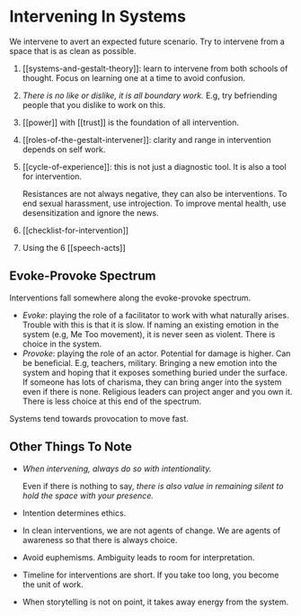 # Intervening In Systems

We intervene to avert an expected future scenario. Try to intervene from a space that is as clean as possible.

1. [[systems-and-gestalt-theory]]: learn to intervene from both schools of thought. Focus on learning one at a time to avoid confusion.
2. *There is no like or dislike, it is all boundary work.* E.g, try befriending people that you dislike to work on this.
3. [[power]] with [[trust]] is the foundation of all intervention.
4. [[roles-of-the-gestalt-intervener]]: clarity and range in intervention depends on self work.
5. [[cycle-of-experience]]: this is not just a diagnostic tool. It is also a tool for intervention.
    
    Resistances are not always negative, they can also be interventions. To end sexual harassment, use introjection. To improve mental health, use desensitization and ignore the news.
6. [[checklist-for-intervention]]
7. Using the 6 [[speech-acts]]

## Evoke-Provoke Spectrum

Interventions fall somewhere along the evoke-provoke spectrum.

* *Evoke*: playing the role of a facilitator to work with what naturally arises. Trouble with this is that it is slow. If naming an existing emotion in the system (e.g, Me Too movement), it is never seen as violent. There is choice in the system.
* *Provoke*: playing the role of an actor. Potential for damage is higher. Can be beneficial. E.g, teachers, military. Bringing a new emotion into the system and hoping that it exposes something buried under the surface. If someone has lots of charisma, they can bring anger into the system even if there is none. Religious leaders can project anger and you own it. There is less choice at this end of the spectrum.

Systems tend towards provocation to move fast.

## Other Things To Note

* *When intervening, always do so with intentionality.*
    
    Even if there is nothing to say, *there is also value in remaining silent to hold the space with your presence.*
* Intention determines ethics.
* In clean interventions, we are not agents of change. We are agents of awareness so that there is always choice.
* Avoid euphemisms. Ambiguity leads to room for interpretation.
* Timeline for interventions are short. If you take too long, you become the unit of work.
* When storytelling is not on point, it takes away energy from the system.
